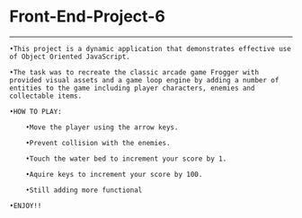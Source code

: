 ﻿# Front-End-Project-6
----------------------------------

    •This project is a dynamic application that demonstrates effective use of Object Oriented JavaScript.

    •The task was to recreate the classic arcade game Frogger with provided visual assets and a game loop engine by adding a number of           entities to the game including player characters, enemies and collectable items.

    •HOW TO PLAY:

        •Move the player using the arrow keys.

        •Prevent collision with the enemies.

        •Touch the water bed to increment your score by 1.

        •Aquire keys to increment your score by 100.

        •Still adding more functional
        
    •ENJOY!!
